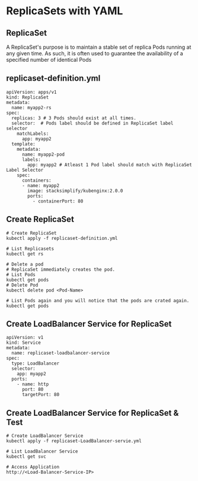 # ReplicaSets with YAML
## ReplicaSet
A ReplicaSet's purpose is to maintain a stable set of replica Pods running at any given time. As such, it is often used to guarantee the availability of a specified number of identical Pods
## replicaset-definition.yml
```
apiVersion: apps/v1
kind: ReplicaSet
metadata:
  name: myapp2-rs
spec:
  replicas: 3 # 3 Pods should exist at all times.
  selector:  # Pods label should be defined in ReplicaSet label selector
    matchLabels:
      app: myapp2
  template:
    metadata:
      name: myapp2-pod
      labels:
        app: myapp2 # Atleast 1 Pod label should match with ReplicaSet Label Selector
    spec:
      containers:
      - name: myapp2
        image: stacksimplify/kubenginx:2.0.0
        ports:
          - containerPort: 80
```

## Create ReplicaSet
```
# Create ReplicaSet
kubectl apply -f replicaset-definition.yml

# List Replicasets
kubectl get rs

# Delete a pod
# ReplicaSet immediately creates the pod.
# List Pods
kubectl get pods
# Delete Pod
kubectl delete pod <Pod-Name>

# List Pods again and you will notice that the pods are crated again.
kubectl get pods

```

## Create LoadBalancer Service for ReplicaSet
```
apiVersion: v1
kind: Service
metadata:
  name: replicaset-loadbalancer-service
spec:
  type: LoadBalancer 
  selector: 
    app: myapp2 
  ports: 
    - name: http
      port: 80
      targetPort: 80
```
## Create LoadBalancer Service for ReplicaSet & Test
```
# Create LoadBalancer Service
kubectl apply -f replicaset-LoadBalancer-servie.yml

# List LoadBalancer Service
kubectl get svc

# Access Application
http://<Load-Balancer-Service-IP>

```

